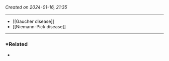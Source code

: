 *Created on 2024-01-16, 21:35* 

---
- [[Gaucher disease]]
- [[Niemann-Pick disease]] 

---
### *Related
- 